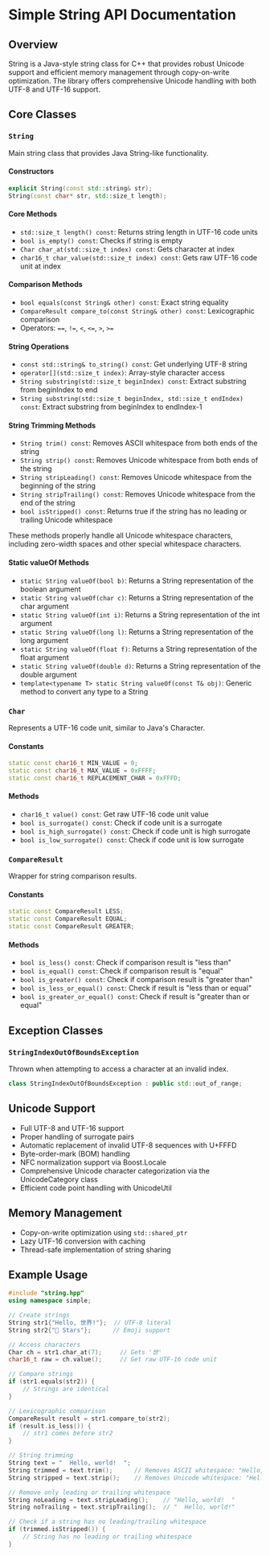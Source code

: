 # Simple String API Documentation

## Overview
String is a Java-style string class for C++ that provides robust Unicode support and efficient memory management through copy-on-write optimization. The library offers comprehensive Unicode handling with both UTF-8 and UTF-16 support.

## Core Classes

### `String`
Main string class that provides Java String-like functionality.

#### Constructors
```cpp
explicit String(const std::string& str);
String(const char* str, std::size_t length);
```

#### Core Methods
- `std::size_t length() const`: Returns string length in UTF-16 code units
- `bool is_empty() const`: Checks if string is empty
- `Char char_at(std::size_t index) const`: Gets character at index
- `char16_t char_value(std::size_t index) const`: Gets raw UTF-16 code unit at index

#### Comparison Methods
- `bool equals(const String& other) const`: Exact string equality
- `CompareResult compare_to(const String& other) const`: Lexicographic comparison
- Operators: `==`, `!=`, `<`, `<=`, `>`, `>=`

#### String Operations
- `const std::string& to_string() const`: Get underlying UTF-8 string
- `operator[](std::size_t index)`: Array-style character access
- `String substring(std::size_t beginIndex) const`: Extract substring from beginIndex to end
- `String substring(std::size_t beginIndex, std::size_t endIndex) const`: Extract substring from beginIndex to endIndex-1

#### String Trimming Methods
- `String trim() const`: Removes ASCII whitespace from both ends of the string
- `String strip() const`: Removes Unicode whitespace from both ends of the string
- `String stripLeading() const`: Removes Unicode whitespace from the beginning of the string
- `String stripTrailing() const`: Removes Unicode whitespace from the end of the string
- `bool isStripped() const`: Returns true if the string has no leading or trailing Unicode whitespace

These methods properly handle all Unicode whitespace characters, including zero-width spaces and other special whitespace characters.

#### Static valueOf Methods
- `static String valueOf(bool b)`: Returns a String representation of the boolean argument
- `static String valueOf(char c)`: Returns a String representation of the char argument
- `static String valueOf(int i)`: Returns a String representation of the int argument
- `static String valueOf(long l)`: Returns a String representation of the long argument
- `static String valueOf(float f)`: Returns a String representation of the float argument
- `static String valueOf(double d)`: Returns a String representation of the double argument
- `template<typename T> static String valueOf(const T& obj)`: Generic method to convert any type to a String

### `Char`
Represents a UTF-16 code unit, similar to Java's Character.

#### Constants
```cpp
static const char16_t MIN_VALUE = 0;
static const char16_t MAX_VALUE = 0xFFFF;
static const char16_t REPLACEMENT_CHAR = 0xFFFD;
```

#### Methods
- `char16_t value() const`: Get raw UTF-16 code unit value
- `bool is_surrogate() const`: Check if code unit is a surrogate
- `bool is_high_surrogate() const`: Check if code unit is high surrogate
- `bool is_low_surrogate() const`: Check if code unit is low surrogate

### `CompareResult`
Wrapper for string comparison results.

#### Constants
```cpp
static const CompareResult LESS;
static const CompareResult EQUAL;
static const CompareResult GREATER;
```

#### Methods
- `bool is_less() const`: Check if comparison result is "less than"
- `bool is_equal() const`: Check if comparison result is "equal"
- `bool is_greater() const`: Check if comparison result is "greater than"
- `bool is_less_or_equal() const`: Check if result is "less than or equal"
- `bool is_greater_or_equal() const`: Check if result is "greater than or equal"

## Exception Classes

### `StringIndexOutOfBoundsException`
Thrown when attempting to access a character at an invalid index.

```cpp
class StringIndexOutOfBoundsException : public std::out_of_range;
```

## Unicode Support
- Full UTF-8 and UTF-16 support
- Proper handling of surrogate pairs
- Automatic replacement of invalid UTF-8 sequences with U+FFFD
- Byte-order-mark (BOM) handling
- NFC normalization support via Boost.Locale
- Comprehensive Unicode character categorization via the UnicodeCategory class
- Efficient code point handling with UnicodeUtil

## Memory Management
- Copy-on-write optimization using `std::shared_ptr`
- Lazy UTF-16 conversion with caching
- Thread-safe implementation of string sharing

## Example Usage
```cpp
#include "string.hpp"
using namespace simple;

// Create strings
String str1{"Hello, 世界!"};  // UTF-8 literal
String str2{"🌟 Stars"};      // Emoji support

// Access characters
Char ch = str1.char_at(7);     // Gets '世'
char16_t raw = ch.value();     // Get raw UTF-16 code unit

// Compare strings
if (str1.equals(str2)) {
    // Strings are identical
}

// Lexicographic comparison
CompareResult result = str1.compare_to(str2);
if (result.is_less()) {
    // str1 comes before str2
}

// String trimming
String text = "  Hello, world!  ";
String trimmed = text.trim();      // Removes ASCII whitespace: "Hello, world!"
String stripped = text.strip();    // Removes Unicode whitespace: "Hello, world!"

// Remove only leading or trailing whitespace
String noLeading = text.stripLeading();    // "Hello, world!  "
String noTrailing = text.stripTrailing();  // "  Hello, world!"

// Check if a string has no leading/trailing whitespace
if (trimmed.isStripped()) {
    // String has no leading or trailing whitespace
}
```
